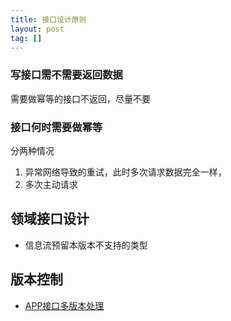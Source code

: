 ```yaml
---
title: 接口设计原则
layout: post
tag: []
---
```


### 写接口需不需要返回数据

需要做幂等的接口不返回，尽量不要

### 接口何时需要做幂等

分两种情况

1. 异常网络导致的重试，此时多次请求数据完全一样，
2. 多次主动请求

## 领域接口设计

* 信息流预留本版本不支持的类型

## 版本控制

* [APP接口多版本处理](https://www.fanhaobai.com/2017/08/api-version.html)

